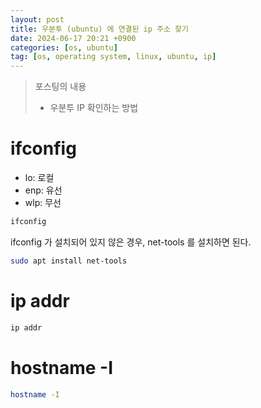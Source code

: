 ```yaml
---
layout: post
title: 우분투 (ubuntu) 에 연결된 ip 주소 찾기
date: 2024-06-17 20:21 +0900
categories: [os, ubuntu]
tag: [os, operating system, linux, ubuntu, ip]
---
```


> 포스팅의 내용
> 
> - 우분투 IP 확인하는 방법

# ifconfig

- lo: 로컬
- enp: 유선
- wlp: 무선

```bash
ifconfig
```

ifconfig 가 설치되어 있지 않은 경우, net-tools 를 설치하면 된다.

```bash
sudo apt install net-tools
```

# ip addr

```bash
ip addr
```

# hostname -I

```bash
hostname -I
```
